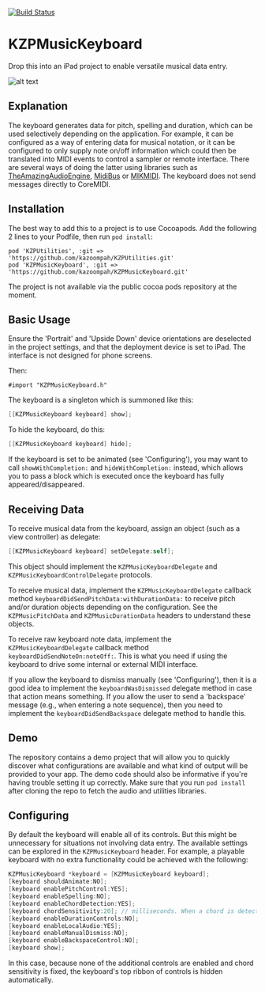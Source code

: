 [![Build Status](https://travis-ci.org/kazoompah/KZPMusicKeyboard.svg?branch=master)](https://travis-ci.org/kazoompah/KZPMusicKeyboard)

KZPMusicKeyboard 
============

Drop this into an iPad project to enable versatile musical data entry.

![alt text](https://github.com/kazoompah/KZPMusicKeyboard/blob/master/example.png "Example interface")	

Explanation
-----------

The keyboard generates data for pitch, spelling and duration, which can be used selectively depending on the application. For example, it can be configured as a way of entering data for musical notation, or it can be configured to only supply note on/off information which could then be translated into MIDI events to control a sampler or remote interface. There are several ways of doing the latter using libraries such as [TheAmazingAudioEngine](http://theamazingaudioengine.com/), [MidiBus](http://www.audeonic.com/midibus/) or [MIKMIDI](https://github.com/mixedinkey-opensource/MIKMIDI). The keyboard does not send messages directly to CoreMIDI. 

Installation
------------

The best way to add this to a project is to use Cocoapods. Add the following 2 lines to your Podfile, then run `pod install`:

	pod 'KZPUtilities', :git => 'https://github.com/kazoompah/KZPUtilities.git'
	pod 'KZPMusicKeyboard', :git => 'https://github.com/kazoompah/KZPMusicKeyboard.git'	

The project is not available via the public cocoa pods repository at the moment.

Basic Usage 
------

Ensure the 'Portrait' and 'Upside Down' device orientations are deselected in the project settings, and that the deployment device is set to iPad. The interface is not designed for phone screens.

Then:

`#import "KZPMusicKeyboard.h"`

The keyboard is a singleton which is summoned like this:
```objective-c
[[KZPMusicKeyboard keyboard] show];
```

To hide the keyboard, do this:
```objective-c
[[KZPMusicKeyboard keyboard] hide];
```

If the keyboard is set to be animated (see 'Configuring'), you may want to call `showWithCompletion:` and `hideWithCompletion:` instead, which allows you to pass a block which is executed once the keyboard has fully appeared/disappeared.

Receiving Data
--------------

To receive musical data from the keyboard, assign an object (such as a view controller) as delegate:

```objective-c
[[KZPMusicKeyboard keyboard] setDelegate:self];
```

This object should implement the `KZPMusicKeyboardDelegate` and `KZPMusicKeyboardControlDelegate` protocols.

To receive musical data, implement the `KZPMusicKeyboardDelegate` callback method `keyboardDidSendPitchData:withDurationData:` to receive pitch and/or duration objects depending on the configuration. See the `KZPMusicPitchData` and `KZPMusicDurationData` headers to understand these objects.

To receive raw keyboard note data, implement the `KZPMusicKeyboardDelegate` callback method `keyboardDidSendNoteOn:noteOff:`. This is what you need if using the keyboard to drive some internal or external MIDI interface. 

If you allow the keyboard to dismiss manually (see 'Configuring'), then it is a good idea to implement the `keyboardWasDismissed` delegate method in case that action means something. If you allow the user to send a 'backspace' message (e.g., when entering a note sequence), then you need to implement the `keyboardDidSendBackspace` delegate method to handle this.

Demo
----

The repository contains a demo project that will allow you to quickly discover what configurations are available and what kind of output will be provided to your app. The demo code should also be informative if you're having trouble setting it up correctly. Make sure that you run `pod install` after cloning the repo to fetch the audio and utilities libraries.

Configuring
-----------

By default the keyboard will enable all of its controls. But this might be unnecessary for situations not involving data entry. The available settings can be explored in the `KZPMusicKeyboard` header. For example, a playable keyboard with no extra functionality could be achieved with the following:

```objective-c
KZPMusicKeyboard *keyboard = [KZPMusicKeyboard keyboard];
[keyboard shouldAnimate:NO];
[keyboard enablePitchControl:YES];
[keyboard enableSpelling:NO];
[keyboard enableChordDetection:YES];
[keyboard chordSensitivity:20]; // milliseconds. When a chord is detected, all its notes are delivered in a single pitch data object.
[keyboard enableDurationControls:NO];
[keyboard enableLocalAudio:YES];
[keyboard enableManualDismiss:NO];
[keyboard enableBackspaceControl:NO];
[keyboard show];
```

In this case, because none of the additional controls are enabled and chord sensitivity is fixed, the keyboard's top ribbon of controls is hidden automatically. 
